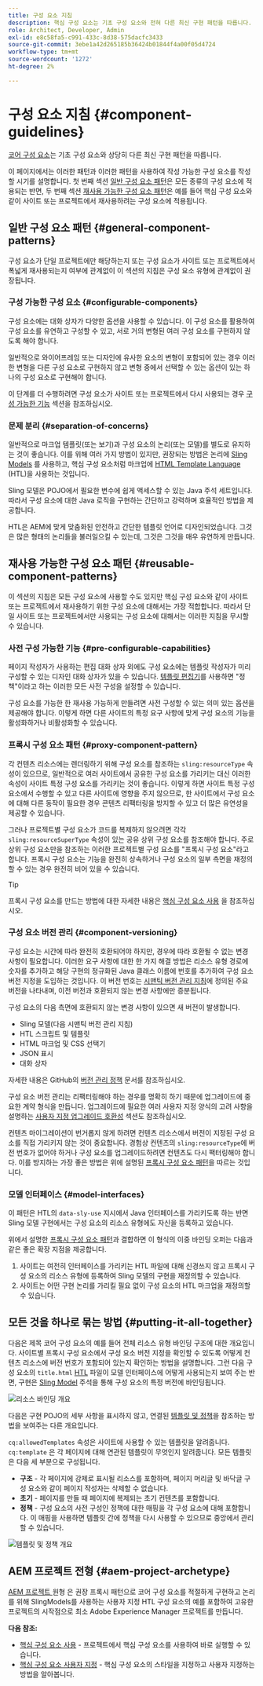 ```yaml
---
title: 구성 요소 지침
description: 핵심 구성 요소는 기초 구성 요소와 전혀 다른 최신 구현 패턴을 따릅니다.
role: Architect, Developer, Admin
exl-id: e8c58fa5-c991-433c-8d38-575dacfc3433
source-git-commit: 3ebe1a42d265185b36424b01844f4a00f05d4724
workflow-type: tm+mt
source-wordcount: '1272'
ht-degree: 2%

---
```


# 구성 요소 지침 {#component-guidelines}

[코어 구성 요소](overview.md)는 기초 구성 요소와 상당히 다른 최신 구현 패턴을 따릅니다.

이 페이지에서는 이러한 패턴과 이러한 패턴을 사용하여 작성 가능한 구성 요소를 작성할 시기를 설명합니다. 첫 번째 섹션 [일반 구성 요소 패턴](#general-component-patterns)은 모든 종류의 구성 요소에 적용되는 반면, 두 번째 섹션 [재사용 가능한 구성 요소 패턴](#reusable-component-patterns)은 예를 들어 핵심 구성 요소와 같이 사이트 또는 프로젝트에서 재사용하려는 구성 요소에 적용됩니다.

## 일반 구성 요소 패턴 {#general-component-patterns}

구성 요소가 단일 프로젝트에만 해당하는지 또는 구성 요소가 사이트 또는 프로젝트에서 폭넓게 재사용되는지 여부에 관계없이 이 섹션의 지침은 구성 요소 유형에 관계없이 권장됩니다.

### 구성 가능한 구성 요소 {#configurable-components}

구성 요소에는 대화 상자가 다양한 옵션을 사용할 수 있습니다. 이 구성 요소를 활용하여 구성 요소를 유연하고 구성할 수 있고, 서로 거의 변형된 여러 구성 요소를 구현하지 않도록 해야 합니다.

일반적으로 와이어프레임 또는 디자인에 유사한 요소의 변형이 포함되어 있는 경우 이러한 변형을 다른 구성 요소로 구현하지 않고 변형 중에서 선택할 수 있는 옵션이 있는 하나의 구성 요소로 구현해야 합니다.

이 단계를 더 수행하려면 구성 요소가 사이트 또는 프로젝트에서 다시 사용되는 경우 [구성 가능한 기능](#pre-configurable-capabilities) 섹션을 참조하십시오.

### 문제 분리 {#separation-of-concerns}

일반적으로 마크업 템플릿(또는 보기)과 구성 요소의 논리(또는 모델)를 별도로 유지하는 것이 좋습니다. 이를 위해 여러 가지 방법이 있지만, 권장되는 방법은 논리에 [Sling Models](https://sling.apache.org/documentation/bundles/models.html) 를 사용하고, 핵심 구성 요소처럼 마크업에 [HTML Template Language](https://docs.adobe.com/content/help/ko/experience-manager-htl/using/overview.html) (HTL)을 사용하는 것입니다.

Sling 모델은 POJO에서 필요한 변수에 쉽게 액세스할 수 있는 Java 주석 세트입니다. 따라서 구성 요소에 대한 Java 로직을 구현하는 간단하고 강력하며 효율적인 방법을 제공합니다.

HTL은 AEM에 맞게 맞춤화된 안전하고 간단한 템플릿 언어로 디자인되었습니다. 그것은 많은 형태의 논리들을 불러일으킬 수 있는데, 그것은 그것을 매우 유연하게 만듭니다.

## 재사용 가능한 구성 요소 패턴 {#reusable-component-patterns}

이 섹션의 지침은 모든 구성 요소에 사용할 수도 있지만 핵심 구성 요소와 같이 사이트 또는 프로젝트에서 재사용하기 위한 구성 요소에 대해서는 가장 적합합니다. 따라서 단일 사이트 또는 프로젝트에서만 사용되는 구성 요소에 대해서는 이러한 지침을 무시할 수 있습니다.

### 사전 구성 가능한 기능 {#pre-configurable-capabilities}

페이지 작성자가 사용하는 편집 대화 상자 외에도 구성 요소에는 템플릿 작성자가 미리 구성할 수 있는 디자인 대화 상자가 있을 수 있습니다. [템플릿 편집기](https://docs.adobe.com/content/help/en/experience-manager-cloud-service/sites/authoring/features/templates.html)를 사용하면 &quot;정책&quot;이라고 하는 이러한 모든 사전 구성을 설정할 수 있습니다.

구성 요소를 가능한 한 재사용 가능하게 만들려면 사전 구성할 수 있는 의미 있는 옵션을 제공해야 합니다. 이렇게 하면 다른 사이트의 특정 요구 사항에 맞게 구성 요소의 기능을 활성화하거나 비활성화할 수 있습니다.

### 프록시 구성 요소 패턴 {#proxy-component-pattern}

각 컨텐츠 리소스에는 렌더링하기 위해 구성 요소를 참조하는 `sling:resourceType` 속성이 있으므로, 일반적으로 여러 사이트에서 공유한 구성 요소를 가리키는 대신 이러한 속성이 사이트 특정 구성 요소를 가리키는 것이 좋습니다. 이렇게 하면 사이트 특정 구성 요소에서 수행할 수 있고 다른 사이트에 영향을 주지 않으므로, 한 사이트에서 구성 요소에 대해 다른 동작이 필요한 경우 콘텐츠 리팩터링을 방지할 수 있고 더 많은 유연성을 제공할 수 있습니다.

그러나 프로젝트별 구성 요소가 코드를 복제하지 않으려면 각각 `sling:resourceSuperType` 속성이 있는 공유 상위 구성 요소를 참조해야 합니다. 주로 상위 구성 요소만을 참조하는 이러한 프로젝트별 구성 요소를 &quot;프록시 구성 요소&quot;라고 합니다. 프록시 구성 요소는 기능을 완전히 상속하거나 구성 요소의 일부 측면을 재정의할 수 있는 경우 완전히 비어 있을 수 있습니다.

>[!TIP]
>
>프록시 구성 요소를 만드는 방법에 대한 자세한 내용은 [핵심 구성 요소 사용](/help/get-started/using.md#create-proxy-components) 을 참조하십시오.

### 구성 요소 버전 관리 {#component-versioning}

구성 요소는 시간에 따라 완전히 호환되어야 하지만, 경우에 따라 호환될 수 없는 변경 사항이 필요합니다. 이러한 요구 사항에 대한 한 가지 해결 방법은 리소스 유형 경로에 숫자를 추가하고 해당 구현의 정규화된 Java 클래스 이름에 번호를 추가하여 구성 요소 버전 지정을 도입하는 것입니다. 이 버전 번호는 [시맨틱 버전 관리 지침](https://semver.org/)에 정의된 주요 버전을 나타내며, 이전 버전과 호환되지 않는 변경 사항에만 증분됩니다.

구성 요소의 다음 측면에 호환되지 않는 변경 사항이 있으면 새 버전이 발생합니다.

* Sling 모델(다음 시맨틱 버전 관리 지침)
* HTL 스크립트 및 템플릿
* HTML 마크업 및 CSS 선택기
* JSON 표시
* 대화 상자

자세한 내용은 GitHub의 [버전 관리 정책](https://github.com/adobe/aem-core-wcm-components/wiki/Versioning-Policies) 문서를 참조하십시오.

구성 요소 버전 관리는 리팩터링해야 하는 경우를 명확히 하기 때문에 업그레이드에 중요한 계약 형식을 만듭니다. 업그레이드에 필요한 여러 사용자 지정 양식의 고려 사항을 설명하는 [사용자 지정 업그레이드 호환성](customizing.md#upgrade-compatibility-of-customizations) 섹션도 참조하십시오.

컨텐츠 마이그레이션이 번거롭지 않게 하려면 컨텐츠 리소스에서 버전이 지정된 구성 요소를 직접 가리키지 않는 것이 중요합니다. 경험상 컨텐츠의 `sling:resourceType`에 버전 번호가 없어야 하거나 구성 요소를 업그레이드하려면 컨텐츠도 다시 팩터링해야 합니다. 이를 방지하는 가장 좋은 방법은 위에 설명된 [프록시 구성 요소 패턴](#proxy-component-pattern)을 따르는 것입니다.

### 모델 인터페이스 {#model-interfaces}

이 패턴은 HTL의 `data-sly-use` 지시에서 Java 인터페이스를 가리키도록 하는 반면 Sling 모델 구현에서는 구성 요소의 리소스 유형에도 자신을 등록하고 있습니다.

위에서 설명한 [프록시 구성 요소 패턴](#proxy-component-pattern)과 결합하면 이 형식의 이중 바인딩 오퍼는 다음과 같은 좋은 확장 지점을 제공합니다.

1. 사이트는 여전히 인터페이스를 가리키는 HTL 파일에 대해 신경쓰지 않고 프록시 구성 요소의 리소스 유형에 등록하여 Sling 모델의 구현을 재정의할 수 있습니다.
1. 사이트는 어떤 구현 논리를 가리킬 필요 없이 구성 요소의 HTL 마크업을 재정의할 수 있습니다.

## 모든 것을 하나로 묶는 방법 {#putting-it-all-together}

다음은 제목 코어 구성 요소의 예를 들어 전체 리소스 유형 바인딩 구조에 대한 개요입니다. 사이트별 프록시 구성 요소에서 구성 요소 버전 지정을 확인할 수 있도록 어떻게 컨텐츠 리소스에 버전 번호가 포함되어 있는지 확인하는 방법을 설명합니다. 그런 다음 구성 요소의 `title.html` [HTL](https://docs.adobe.com/content/help/en/experience-manager-htl/using/overview.html) 파일이 모델 인터페이스에 어떻게 사용되는지 보여 주는 반면, 구현은 [Sling Model](https://sling.apache.org/documentation/bundles/models.html) 주석을 통해 구성 요소의 특정 버전에 바인딩됩니다.

![리소스 바인딩 개요](/help/assets/chlimage_1-32.png)

다음은 구현 POJO의 세부 사항을 표시하지 않고, 연결된 [템플릿 및 정책](https://docs.adobe.com/content/help/en/experience-manager-cloud-service/implementing/components-templates/templates.html)을 참조하는 방법을 보여주는 다른 개요입니다.

`cq:allowedTemplates` 속성은 사이트에 사용할 수 있는 템플릿을 알려줍니다. `cq:template` 은 각 페이지에 대해 연관된 템플릿이 무엇인지 알려줍니다. 모든 템플릿은 다음 세 부분으로 구성됩니다.

* **구조**  - 각 페이지에 강제로 표시될 리소스를 포함하며, 페이지 머리글 및 바닥글 구성 요소와 같이 페이지 작성자는 삭제할 수 없습니다.
* **초기**  - 페이지를 만들 때 페이지에 복제되는 초기 컨텐츠를 포함합니다.
* **정책**  - 구성 요소의 사전 구성인 정책에 대한 매핑을 각 구성 요소에 대해 포함합니다. 이 매핑을 사용하면 템플릿 간에 정책을 다시 사용할 수 있으므로 중앙에서 관리할 수 있습니다.

![템플릿 및 정책 개요](/help/assets/screen_shot_2018-12-07at093102.png)

## AEM 프로젝트 전형 {#aem-project-archetype}

[AEM 프로젝트 ](/help/developing/archetype/overview.md) 원형 은 권장 프록시 패턴으로 코어 구성 요소를 적절하게 구현하고 논리를 위해 SlingModels를 사용하는 사용자 지정 HTL 구성 요소의 예를 포함하여 고유한 프로젝트의 시작점으로 최소 Adobe Experience Manager 프로젝트를 만듭니다.

**다음 참조:**

* [핵심 구성 요소 사용](/help/get-started/using.md)  - 프로젝트에서 핵심 구성 요소를 사용하여 바로 실행할 수 있습니다.
* [핵심 구성 요소 사용자 지정](customizing.md)  - 핵심 구성 요소의 스타일을 지정하고 사용자 지정하는 방법을 알아봅니다.
